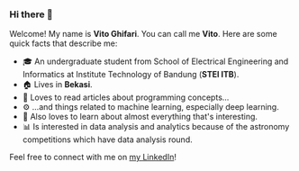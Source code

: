 ### Hi there 👋
Welcome! My name is **Vito Ghifari**. You can call me **Vito**. Here are some quick facts that describe me:
- 🎓 An undergraduate student from School of Electrical Engineering and Informatics at Institute Technology of Bandung (**STEI ITB**).
- 🏠 Lives in **Bekasi**.
- 📖  Loves to read articles about programming concepts...
- ⚙️ ...and things related to machine learning, especially deep learning.
- 📙 Also loves to learn about almost everything that's interesting.
- 📊 Is interested in data analysis and analytics because of the astronomy competitions which have data analysis round.

Feel free to connect with me on [my LinkedIn](https://www.linkedin.com/in/vitoghifari/)!
